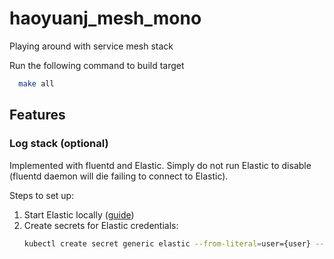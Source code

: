# haoyuanj_mesh_mono
Playing around with service mesh stack

Run the following command to build target
```bash
  make all
```
## Features

### Log stack (optional)

Implemented with fluentd and Elastic. Simply do not run Elastic
to disable (fluentd daemon will die failing to connect to Elastic).

Steps to set up:
1. Start Elastic locally ([guide](https://www.elastic.co/docs/solutions/search/run-elasticsearch-locally))
2. Create secrets for Elastic credentials:
   ```bash
   kubectl create secret generic elastic --from-literal=user={user} --from-literal=password={password}
   ```